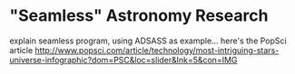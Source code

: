 # "Seamless" Astronomy Research

explain seamless program, using ADSASS as example... here's the PopSci article http://www.popsci.com/article/technology/most-intriguing-stars-universe-infographic?dom=PSC&loc=slider&lnk=5&con=IMG